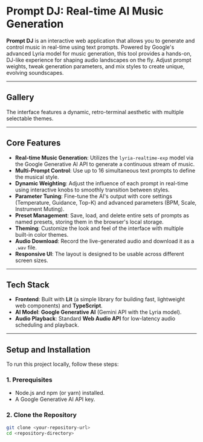 # Prompt DJ: Real-time AI Music Generation

**Prompt DJ** is an interactive web application that allows you to generate and control music in real-time using text prompts. Powered by Google's advanced Lyria model for music generation, this tool provides a hands-on, DJ-like experience for shaping audio landscapes on the fly. Adjust prompt weights, tweak generation parameters, and mix styles to create unique, evolving soundscapes.

---

## Gallery

The interface features a dynamic, retro-terminal aesthetic with multiple selectable themes.

---

## Core Features

* **Real-time Music Generation**: Utilizes the `lyria-realtime-exp` model via the Google Generative AI API to generate a continuous stream of music.
* **Multi-Prompt Control**: Use up to 16 simultaneous text prompts to define the musical style.
* **Dynamic Weighting**: Adjust the influence of each prompt in real-time using interactive knobs to smoothly transition between styles.
* **Parameter Tuning**: Fine-tune the AI's output with core settings (Temperature, Guidance, Top-K) and advanced parameters (BPM, Scale, Instrument Muting).
* **Preset Management**: Save, load, and delete entire sets of prompts as named presets, storing them in the browser's local storage.
* **Theming**: Customize the look and feel of the interface with multiple built-in color themes.
* **Audio Download**: Record the live-generated audio and download it as a `.wav` file.
* **Responsive UI**: The layout is designed to be usable across different screen sizes.

---

## Tech Stack

* **Frontend**: Built with **Lit** (a simple library for building fast, lightweight web components) and **TypeScript**.
* **AI Model**: **Google Generative AI** (Gemini API with the Lyria model).
* **Audio Playback**: Standard **Web Audio API** for low-latency audio scheduling and playback.

---

## Setup and Installation

To run this project locally, follow these steps:

### 1. Prerequisites

* Node.js and npm (or yarn) installed.
* A Google Generative AI API key.

### 2. Clone the Repository

```bash
git clone <your-repository-url>
cd <repository-directory>
